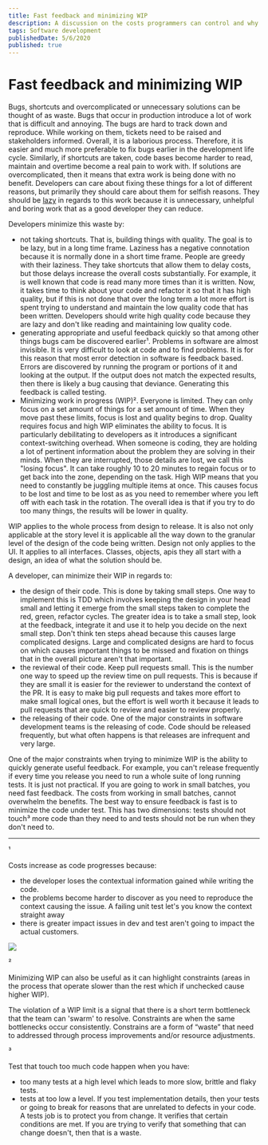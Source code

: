 ```yaml
---
title: Fast feedback and minimizing WIP
description: A discussion on the costs programmers can control and why fast feedback and minimizing WIP are the best tools to reduce them
tags: Software development
publishedDate: 5/6/2020
published: true
---
```


# Fast feedback and minimizing WIP

Bugs, shortcuts and overcomplicated or unnecessary solutions can be thought of as waste. Bugs that occur in production introduce a lot of work that is difficult and annoying. The bugs are hard to track down and reproduce. While working on them, tickets need to be raised and stakeholders informed. Overall, it is a laborious process. Therefore, it is easier and much more preferable to fix bugs earlier in the development life cycle. Similarly, if shortcuts are taken, code bases become harder to read, maintain and overtime become a real pain to work with. If solutions are overcomplicated, then it means that extra work is being done with no benefit. Developers can care about fixing these things for a lot of different reasons, but primarily they should care about them for selfish reasons. They should be [lazy](http://threevirtues.com/) in regards to this work because it is unnecessary, unhelpful and boring work that as a good developer they can reduce.

Developers minimize this waste by:

- not taking shortcuts. That is, building things with quality. The goal is to be lazy, but in a long time frame. Laziness has a negative connotation because it is normally done in a short time frame. People are greedy with their laziness. They take shortcuts that allow them to delay costs, but those delays increase the overall costs substantially. For example, it is well known that code is read many more times than it is written. Now, it takes time to think about your code and refactor it so that it has high quality, but if this is not done that over the long term a lot more effort is spent trying to understand and maintain the low quality code that has been written. Developers should write high quality code because they are lazy and don't like reading and maintaining low quality code.
- generating appropriate and useful feedback quickly so that among other things bugs cam be discovered earlier¹. Problems in software are almost invisible. It is very difficult to look at code and to find problems. It is for this reason that most error detection in software is feedback based. Errors are discovered by running the program or portions of it and looking at the output. If the output does not match the expected results, then there is likely a bug causing that deviance. Generating this feedback is called testing.
- Minimizing work in progress (WIP)². Everyone is limited. They can only focus on a set amount of things for a set amount of time. When they move past these limits, focus is lost and quality begins to drop. Quality requires focus and high WIP eliminates the ability to focus. It is particularly debilitating to developers as it introduces a significant context-switching overhead. When someone is coding, they are holding a lot of pertinent information about the problem they are solving in their minds. When they are interrupted, those details are lost, we call this "losing focus". It can take roughly 10 to 20 minutes to regain focus or to get back into the zone, depending on the task. High WIP means that you need to constantly be juggling multiple items at once. This causes focus to be lost and time to be lost as as you need to remember where you left off with each task in the rotation. The overall idea is that if you try to do too many things, the results will be lower in quality.

WIP applies to the whole process from design to release. It is also not only applicable at the story level it is applicable all the way down to the granular level of the design of the code being written. Design not only applies to the UI. It applies to all interfaces. Classes, objects, apis they all start with a design, an idea of what the solution should be.

A developer, can minimize their WIP in regards to:

- the design of their code. This is done by taking small steps. One way to implement this is TDD which involves keeping the design in your head small and letting it emerge from the small steps taken to complete the red, green, refactor cycles. The greater idea is to take a small step, look at the feedback, integrate it and use it to help you decide on the next small step. Don't think ten steps ahead because this causes large complicated designs. Large and complicated designs are hard to focus on which causes important things to be missed and fixation on things that in the overall picture aren't that important.
- the reviewal of their code. Keep pull requests small. This is the number one way to speed up the review time on pull requests. This is because if they are small it is easier for the reviewer to understand the context of the PR. It is easy to make big pull requests and takes more effort to make small logical ones, but the effort is well worth it because it leads to pull requests that are quick to review and easier to review properly.
- the releasing of their code. One of the major constraints in software development teams is the releasing of code. Code should be released frequently, but what often happens is that releases are infrequent and very large.

One of the major constraints when trying to minimize WIP is the ability to quickly generate useful feedback. For example, you can't release frequently if every time you release you need to run a whole suite of long running tests. It is just not practical. If you are going to work in small batches, you need fast feedback. The costs from working in small batches, cannot overwhelm the benefits. The best way to ensure feedback is fast is to minimize the code under test. This has two dimensions: tests should not touch³ more code than they need to and tests should not be run when they don't need to.

---

¹

Costs increase as code progresses because:

- the developer loses the contextual information gained while writing the code.
- the problems become harder to discover as you need to reproduce the context causing the issue. A failing unit test let's you know the context straight away
- there is greater impact issues in dev and test aren't going to impact the actual customers.

<img class="nx-jangular-blog-centered-image" src="/assets/cost-to-fix-bugs-based-on-time-of-detection.jpg">

²

Minimizing WIP can also be useful as it can highlight constraints (areas in the process that operate slower than the rest which if unchecked cause higher WIP).

The violation of a WIP limit is a signal that there is a short term bottleneck that the team can 'swarm' to resolve. Constraints are when the same bottlenecks occur consistently. Constrains are a form of “waste” that need to addressed through process improvements and/or resource adjustments.

³

Test that touch too much code happen when you have:

- too many tests at a high level which leads to more slow, brittle and flaky tests.
- tests at too low a level. If you test implementation details, then your tests or going to break for reasons that are unrelated to defects in your code. A tests job is to protect you from change. It verifies that certain conditions are met. If you are trying to verify that something that can change doesn't, then that is a waste.
